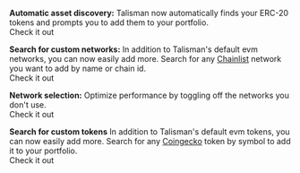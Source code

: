 <!-- version: v1.21.0 -->
<!-- Update this ^ to change the version number shown in the header of the `What's New` view. -->

**<span class="icon" data-icon="DiamondIcon"></span> Automatic asset discovery:** Talisman now automatically finds your ERC-20 tokens and prompts you to add them to your portfolio.  
<span class="button" data-app="dashboard" data-href="/settings/asset-discovery">Check it out</span>

**<span class="icon" data-icon="SearchIcon"></span> Search for custom networks:** In addition to Talisman's default evm networks, you can now easily add more. Search for any [Chainlist](https://chainid.network/) network you want to add by name or chain id.  
<span class="button" data-app="dashboard" data-href="/networks/ethereum">Check it out</span>

**<span class="icon" data-icon="GlobeIcon"></span> Network selection:** Optimize performance by toggling off the networks you don't use.  
<span class="button" data-app="dashboard" data-href="/networks/polkadot">Check it out</span>

**<span class="icon" data-icon="ListIcon"></span> Search for custom tokens** In addition to Talisman's default evm tokens, you can now easily add more. Search for any [Coingecko](https://www.coingecko.com/) token by symbol to add it to your portfolio.  
<span class="button" data-app="dashboard" data-href="/tokens">Check it out</span>
